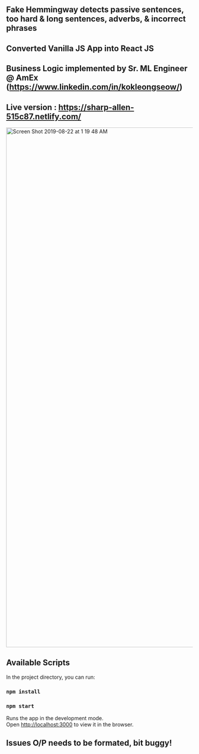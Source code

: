 ## Fake Hemmingway detects passive sentences, too hard & long sentences, adverbs, & incorrect phrases

## Converted Vanilla JS App into React JS

## Business Logic implemented by Sr. ML Engineer @ AmEx (https://www.linkedin.com/in/kokleongseow/)



## Live version :  https://sharp-allen-515c87.netlify.com/

<img width="1404" alt="Screen Shot 2019-08-22 at 1 19 48 AM" src="https://user-images.githubusercontent.com/30497847/63487902-f95a2700-c47a-11e9-80a7-8e69e0fe461b.png">

## Available Scripts

In the project directory, you can run:
### `npm install`
### `npm start`

Runs the app in the development mode.<br>
Open [http://localhost:3000](http://localhost:3000) to view it in the browser.



## Issues O/P needs to be formated, bit buggy!
